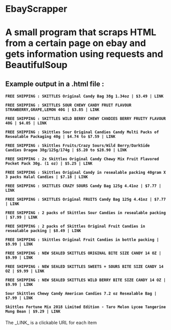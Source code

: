 # EbayScrapper
<h1> <b>A small program that scraps HTML from a certain page on ebay and gets information using requests and BeautifulSoup </b></h1>

<h2>Example output in a .html file : </h2>
<h4>
    <strong>

    FREE SHIPPING : SKITTLES Original Candy Bag 38g 1.34oz | $3.49 | LINK

    FREE SHIPPING : SKITTLES SOUR CHEWY CANDY FRUIT FLAVOUR STRAWBERRY,GRAPE,LEMON 40G | $3.85 | LINK

    FREE SHIPPING : SKITTLES WILD BERRY CHEWY CANDIES BERRY FRUITY FLAVOUR 40G | $4.05 | LINK

    FREE SHIPPING : Skittles Sour Original Candies Candy Multi Packs of Resealable Packaging 40g | $4.74 to $7.59 | LINK

    FREE SHIPPING : Skittles Fruits/Crazy Sours/Wild Berry/DarkSide Candies Dragee 38g/125g/174g | $5.20 to $28.90 | LINK

    FREE SHIPPING : 2x Skittles Original Candy Chewy Mix Fruit Flavored Pocket Pack 30g. (1 oz) | $5.25 | LINK

    FREE SHIPPING : Skittles Original Candy in resealable packing 40gram X 3 packs Halal Candies | $7.18 | LINK

    FREE SHIPPING : SKITTLES CRAZY SOURS Candy Bag 125g 4.41oz | $7.77 | LINK

    FREE SHIPPING : SKITTLES Original FRUITS Candy Bag 125g 4.41oz | $7.77 | LINK

    FREE SHIPPING : 2 packs of Skittles Sour Candies in resealable packing | $7.99 | LINK

    FREE SHIPPING : 2 packs of Skittles Original Fruit Candies in resealable packing | $8.49 | LINK

    FREE SHIPPING : Skittles Original Fruit Candies in bottle packing | $9.99 | LINK

    FREE SHIPPING : NEW SEALED SKITTLES ORIGINAL BITE SIZE CANDY 14 OZ | $9.99 | LINK

    FREE SHIPPING : NEW SEALED SKITTLES SWEETS + SOURS BITE SIZE CANDY 14 OZ | $9.99 | LINK

    FREE SHIPPING : NEW SEALED SKITTLES WILD BERRY BITE SIZE CANDY 14 OZ | $9.99 | LINK

    Sour Skittles Chewy Candy American Candies 7.2 oz Resealable Bag | $7.99 | LINK

    Skittles Fortune Mix 2018 Limited Edition - Taro Melon Lycee Tangerine Mung Bean | $9.29 | LINK 
   </strong>
  </h4>
  <p>
The _LINK_ is a clickable URL for each item
</p>
